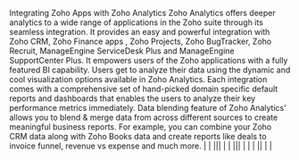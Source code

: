 Integrating Zoho Apps with Zoho Analytics
Zoho Analytics offers deeper analytics to a wide range of applications in the Zoho suite through its seamless integration. It provides an easy and powerful integration with Zoho CRM, Zoho Finance apps , Zoho Projects, Zoho BugTracker, Zoho Recruit, ManageEngine ServiceDesk Plus and ManageEngine SupportCenter Plus.
It empowers users of the Zoho applications with a fully featured BI capability. Users get to analyze their data using the dynamic and cool visualization options available in Zoho Analytics. Each integration comes with a comprehensive set of hand-picked domain specific default reports and dashboards that enables the users to analyze their key performance metrics immediately.
Data blending feature of Zoho Analytics' allows you to blend & merge data from across different sources to create meaningful business reports. For example, you can combine your Zoho CRM data along with Zoho Books data and create reports like deals to invoice funnel, revenue vs expense and much more.
| | |||
| | |||
| | | ||
| |